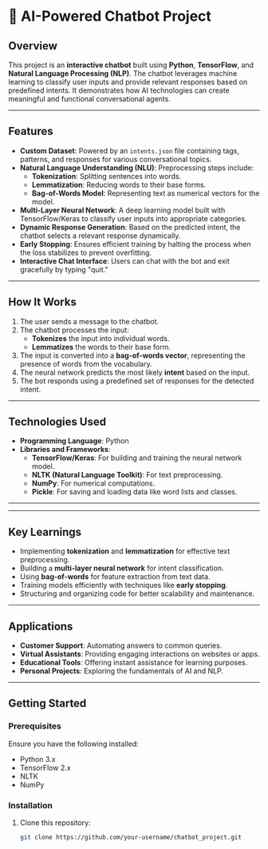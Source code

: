 # 🤖 AI-Powered Chatbot Project  

## **Overview**  
This project is an **interactive chatbot** built using **Python**, **TensorFlow**, and **Natural Language Processing (NLP)**. The chatbot leverages machine learning to classify user inputs and provide relevant responses based on predefined intents. It demonstrates how AI technologies can create meaningful and functional conversational agents.  

---

## **Features**  
- **Custom Dataset**: Powered by an `intents.json` file containing tags, patterns, and responses for various conversational topics.  
- **Natural Language Understanding (NLU)**: Preprocessing steps include:
  - **Tokenization**: Splitting sentences into words.
  - **Lemmatization**: Reducing words to their base forms.
  - **Bag-of-Words Model**: Representing text as numerical vectors for the model.  
- **Multi-Layer Neural Network**: A deep learning model built with TensorFlow/Keras to classify user inputs into appropriate categories.  
- **Dynamic Response Generation**: Based on the predicted intent, the chatbot selects a relevant response dynamically.  
- **Early Stopping**: Ensures efficient training by halting the process when the loss stabilizes to prevent overfitting.  
- **Interactive Chat Interface**: Users can chat with the bot and exit gracefully by typing "quit."  

---

## **How It Works**  
1. The user sends a message to the chatbot.  
2. The chatbot processes the input:
   - **Tokenizes** the input into individual words.
   - **Lemmatizes** the words to their base form.  
3. The input is converted into a **bag-of-words vector**, representing the presence of words from the vocabulary.  
4. The neural network predicts the most likely **intent** based on the input.  
5. The bot responds using a predefined set of responses for the detected intent.

---

## **Technologies Used**  
- **Programming Language**: Python  
- **Libraries and Frameworks**:
  - **TensorFlow/Keras**: For building and training the neural network model.
  - **NLTK (Natural Language Toolkit)**: For text preprocessing.
  - **NumPy**: For numerical computations.
  - **Pickle**: For saving and loading data like word lists and classes.  

---

---

## **Key Learnings**  
- Implementing **tokenization** and **lemmatization** for effective text preprocessing.  
- Building a **multi-layer neural network** for intent classification.  
- Using **bag-of-words** for feature extraction from text data.  
- Training models efficiently with techniques like **early stopping**.  
- Structuring and organizing code for better scalability and maintenance.  

---

## **Applications**  
- **Customer Support**: Automating answers to common queries.  
- **Virtual Assistants**: Providing engaging interactions on websites or apps.  
- **Educational Tools**: Offering instant assistance for learning purposes.  
- **Personal Projects**: Exploring the fundamentals of AI and NLP.  

---

## **Getting Started**  

### Prerequisites  
Ensure you have the following installed:
- Python 3.x  
- TensorFlow 2.x  
- NLTK  
- NumPy  

### Installation  
1. Clone this repository:  
   ```bash
   git clone https://github.com/your-username/chatbot_project.git

